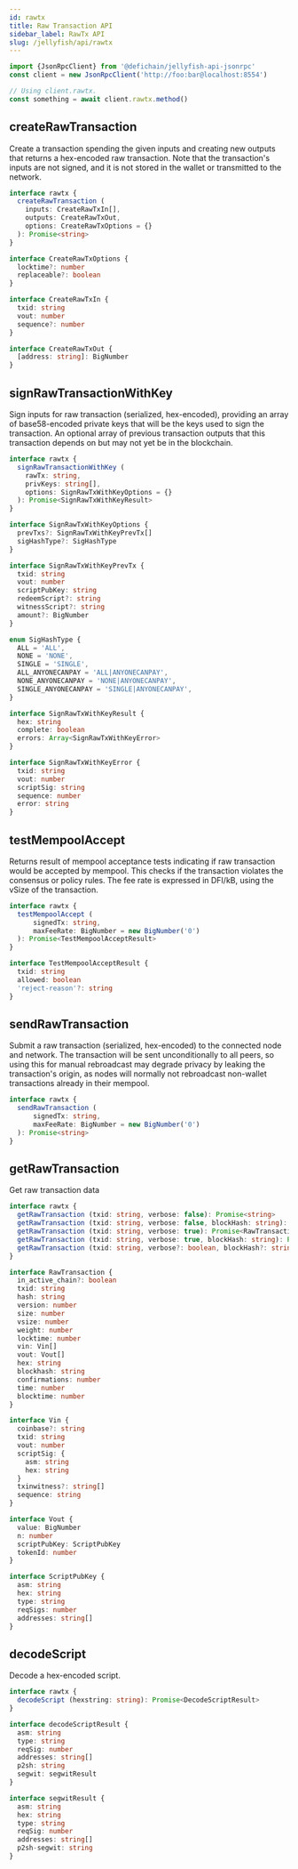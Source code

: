 ```yaml
---
id: rawtx
title: Raw Transaction API
sidebar_label: RawTx API
slug: /jellyfish/api/rawtx
---
```


```js
import {JsonRpcClient} from '@defichain/jellyfish-api-jsonrpc'
const client = new JsonRpcClient('http://foo:bar@localhost:8554')

// Using client.rawtx.
const something = await client.rawtx.method()
```

## createRawTransaction

Create a transaction spending the given inputs and creating new outputs that returns a hex-encoded raw transaction.
Note that the transaction's inputs are not signed, and it is not stored in the wallet or transmitted to the network.

```ts title="client.rawtx.createRawTransaction()"
interface rawtx {
  createRawTransaction (
    inputs: CreateRawTxIn[],
    outputs: CreateRawTxOut,
    options: CreateRawTxOptions = {}
  ): Promise<string>
}

interface CreateRawTxOptions {
  locktime?: number
  replaceable?: boolean
}

interface CreateRawTxIn {
  txid: string
  vout: number
  sequence?: number
}

interface CreateRawTxOut {
  [address: string]: BigNumber
}
```


## signRawTransactionWithKey

Sign inputs for raw transaction (serialized, hex-encoded), providing an array of base58-encoded private keys that will 
be the keys used to sign the transaction. An optional array of previous transaction outputs that this transaction 
depends on but may not yet be in the blockchain.

```ts title="client.rawtx.signRawTransactionWithKey()"
interface rawtx {
  signRawTransactionWithKey (
    rawTx: string,
    privKeys: string[],
    options: SignRawTxWithKeyOptions = {}
  ): Promise<SignRawTxWithKeyResult>
}

interface SignRawTxWithKeyOptions {
  prevTxs?: SignRawTxWithKeyPrevTx[]
  sigHashType?: SigHashType
}

interface SignRawTxWithKeyPrevTx {
  txid: string
  vout: number
  scriptPubKey: string
  redeemScript?: string
  witnessScript?: string
  amount?: BigNumber
}

enum SigHashType {
  ALL = 'ALL',
  NONE = 'NONE',
  SINGLE = 'SINGLE',
  ALL_ANYONECANPAY = 'ALL|ANYONECANPAY',
  NONE_ANYONECANPAY = 'NONE|ANYONECANPAY',
  SINGLE_ANYONECANPAY = 'SINGLE|ANYONECANPAY',
}

interface SignRawTxWithKeyResult {
  hex: string
  complete: boolean
  errors: Array<SignRawTxWithKeyError>
}

interface SignRawTxWithKeyError {
  txid: string
  vout: number
  scriptSig: string
  sequence: number
  error: string
}
```

## testMempoolAccept

Returns result of mempool acceptance tests indicating if raw transaction would be accepted by mempool.
This checks if the transaction violates the consensus or policy rules. The fee rate is expressed in DFI/kB, using the 
vSize of the transaction.

```ts title="client.rawtx.testMempoolAccept()"
interface rawtx {
  testMempoolAccept (
      signedTx: string, 
      maxFeeRate: BigNumber = new BigNumber('0')
  ): Promise<TestMempoolAcceptResult>
}

interface TestMempoolAcceptResult {
  txid: string
  allowed: boolean
  'reject-reason'?: string
}

```

## sendRawTransaction

Submit a raw transaction (serialized, hex-encoded) to the connected node and network. The transaction will be sent 
unconditionally to all peers, so using this for manual rebroadcast may degrade privacy by leaking the transaction's 
origin, as nodes will normally not rebroadcast non-wallet transactions already in their mempool.

```ts title="client.rawtx.sendRawTransaction()"
interface rawtx {
  sendRawTransaction (
      signedTx: string, 
      maxFeeRate: BigNumber = new BigNumber('0')
  ): Promise<string>
}
```

## getRawTransaction

Get raw transaction data

```ts title="client.rawtx.getRawTransaction()"
interface rawtx {
  getRawTransaction (txid: string, verbose: false): Promise<string>
  getRawTransaction (txid: string, verbose: false, blockHash: string): Promise<string>
  getRawTransaction (txid: string, verbose: true): Promise<RawTransaction>
  getRawTransaction (txid: string, verbose: true, blockHash: string): Promise<RawTransaction>
  getRawTransaction (txid: string, verbose?: boolean, blockHash?: string): Promise<string | RawTransaction>
}

interface RawTransaction {
  in_active_chain?: boolean
  txid: string
  hash: string
  version: number
  size: number
  vsize: number
  weight: number
  locktime: number
  vin: Vin[]
  vout: Vout[]
  hex: string
  blockhash: string
  confirmations: number
  time: number
  blocktime: number
}

interface Vin {
  coinbase?: string
  txid: string
  vout: number
  scriptSig: {
    asm: string
    hex: string
  }
  txinwitness?: string[]
  sequence: string
}

interface Vout {
  value: BigNumber
  n: number
  scriptPubKey: ScriptPubKey
  tokenId: number
}

interface ScriptPubKey {
  asm: string
  hex: string
  type: string
  reqSigs: number
  addresses: string[]
}
```
## decodeScript

Decode a hex-encoded script.

```ts title="client.rawtx.decodeScript()"
interface rawtx {
  decodeScript (hexstring: string): Promise<DecodeScriptResult>
}

interface decodeScriptResult {
  asm: string
  type: string
  reqSig: number
  addresses: string[]
  p2sh: string
  segwit: segwitResult
}

interface segwitResult {
  asm: string
  hex: string
  type: string
  reqSig: number
  addresses: string[]
  p2sh-segwit: string
}